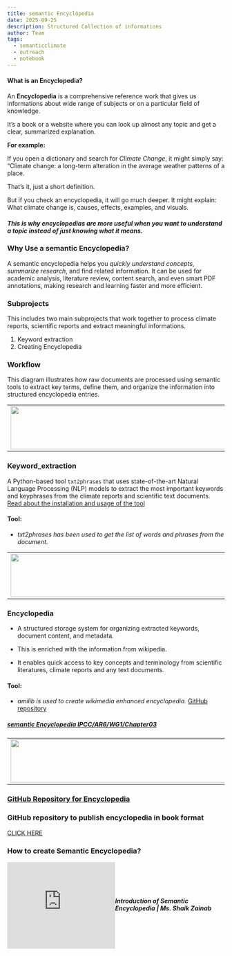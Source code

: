 ```yaml
---
title: semantic Encyclopedia
date: 2025-09-25
description: Structured Collection of informations 
author: Team
tags:
  - semanticclimate
  - outreach
  - notebook
---
```


#### **What is an Encyclopedia?**

An **Encyclopedia** is a comprehensive reference work that gives us informations about wide range of subjects or on a particular field of knowledge.

It’s a book or a website where you can look up almost any topic and get a clear, summarized explanation.

**For example:**

If you open a dictionary and search for *Climate Change*, it might simply say: “Climate change: a long-term alteration in the average weather patterns of a place.

That’s it, just a short definition.

But if you check an encyclopedia, it will go much deeper. It might explain: What climate change is, causes, effects, examples, and visuals.

#### *This is why encyclopedias are more useful when you want to understand a topic instead of just knowing what it means.*

### Why Use a semantic Encyclopedia?

A semantic encyclopedia helps you *quickly understand concepts*, *summarize research*, and find related information. It can be used for academic analysis, literature review, content search, and even smart PDF annotations, making research and learning faster and more efficient.

### Subprojects

This includes two main subprojects that work together to process climate reports, scientific reports and extract meaningful informations.

1. Keyword extraction 
2. Creating Encyclopedia 

### Workflow

This diagram illustrates how raw documents are processed using semantic tools to extract key terms, define them, and organize the information into structured encyclopedia entries.

<table>
  <tr>
    <td>
      <img src='{{ "/static/img/events_all/dict_sC.png" | url }}' width="500" height="100">
    </td>
  </tr>
</table>

### Keyword_extraction

A Python-based tool `txt2phrases` that uses state-of-the-art Natural Language Processing (NLP) models to extract the most important keywords and keyphrases from the climate reports and scientific text documents. [Read about the installation and usage of the tool](https://pypi.org/project/txt2phrases/)

#### Tool: 

- *txt2phrases has been used to get the list of words and phrases from the document.*

<table>
  <tr>
    <td>
      <img src='{{ "/static/img/events_all/words_p1.png" | url }}' width="500" height="100">
    </td>
  </tr>
</table>

### Encyclopedia

- A structured storage system for organizing extracted keywords, document content, and metadata.

- This is enriched with the information from wikipedia. 

- It enables quick access to key concepts and terminology from scientific literatures, climate reports and any text documents.

#### Tool: 

- *amilib is used to create wikimedia enhanced encyclopedia.* [GitHub repository](https://github.com/petermr/amilib)

##### [semantic Encyclopedia IPCC/AR6/WG1/Chapter03](https://vivliostyle.org/viewer/#src=https://github.com/semanticClimate/demo_book/blob/main/manifest.jsonld)

<table>
  <tr>
    <td>
      <img src='{{ "/static/img/events_all/dict_p1.png" | url }}' width="500" height="100">
    </td>
  </tr>
</table>

### [GitHub Repository for Encyclopedia](https://github.com/semanticClimate/encyclopedia)

### GitHub repository to publish encyclopedia in book format
[CLICK HERE](https://github.com/semanticClimate/demo_book)

### How to create Semantic Encyclopedia?

<div style="display: flex; align-items: center; gap: 20 px; margin-bottom: 20 px;">
  <iframe width="250" height="200" src="https://www.youtube.com/embed/7TgxgHR4fy8" frameborder="0" allow="accelerometer; autoplay; clipboard-write; encrypted-media; gyroscope; picture-in-picture" allowfullscreen></iframe>
  <div>
    <h5 style="font-size: 1.2 rem; font-family: -apple-system,BlinkMacSystemFont,"Segoe UI",Helvetica,Arial,sans-serif,"Apple Color Emoji","Segoe UI Emoji","Segoe UI Symbol"; color: #000000;>Introduction of Semantic Encyclopedia | Ms. Shaik Zainab</h5>
  </div>
</div>